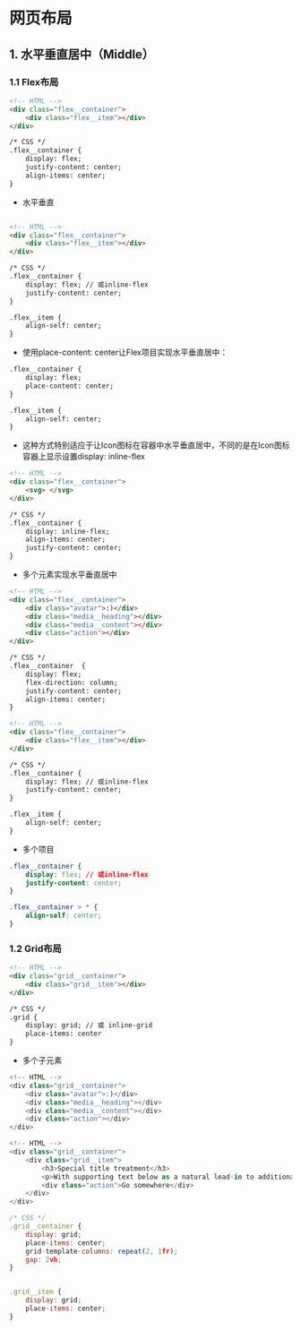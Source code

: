 <!--
 * @Author: Li Zhiliang
 * @Date: 2020-12-30 17:13:08
 * @LastEditors: Li Zhiliang
 * @LastEditTime: 2020-12-30 17:26:59
 * @FilePath: /feature-plugin/functionModel/pageLayout/README.md
-->

# 网页布局

## 1. 水平垂直居中（Middle）

### 1.1 Flex布局

```html
<!-- HTML -->
<div class="flex__container">
    <div class="flex__item"></div>
</div>

/* CSS */
.flex__container {
    display: flex;
    justify-content: center;
    align-items: center;
}
```

- 水平垂直

```html

<!-- HTML -->
<div class="flex__container">
    <div class="flex__item"></div>
</div>

/* CSS */
.flex__container {
    display: flex; // 或inline-flex
    justify-content: center;
}

.flex__item {
    align-self: center;
}
```

- 使用place-content: center让Flex项目实现水平垂直居中：

```html
.flex__container {
    display: flex;
    place-content: center;
}

.flex__item {
    align-self: center;
}
```

- 这种方式特别适应于让Icon图标在容器中水平垂直居中，不同的是在Icon图标容器上显示设置display: inline-flex

```html
<!-- HTML -->
<div class="flex__container">
    <svg> </svg>
</div>

/* CSS */
.flex__container {
    display: inline-flex;
    align-items: center;
    justify-content: center;
}
```

- 多个元素实现水平垂直居中

```html
<!-- HTML -->
<div class="flex__container">
    <div class="avatar">:)</div>
    <div class="media__heading"></div>
    <div class="media__content"></div>
    <div class="action"></div>
</div>

/* CSS */
.flex__container  {
    display: flex;
    flex-direction: column;
    justify-content: center;
    align-items: center;
}
```

```html
<!-- HTML -->
<div class="flex__container">
    <div class="flex__item"></div>
</div>

/* CSS */
.flex__container {
    display: flex; // 或inline-flex
    justify-content: center;
}

.flex__item {
    align-self: center;
}
```

- 多个项目

```css
.flex__container {
    display: flex; // 或inline-flex
    justify-content: center;
}

.flex__container > * {
    align-self: center;
}
```

### 1.2 Grid布局

```html
<!-- HTML -->
<div class="grid__container">
    <div class="grid__item"></div>
</div>

/* CSS */
.grid {
    display: grid; // 或 inline-grid
    place-items: center
}
```

- 多个子元素

```js
<!-- HTML -->
<div class="grid__container">
    <div class="avatar">:)</div>
    <div class="media__heading"></div>
    <div class="media__content"></div>
    <div class="action"></div>
</div>
```

```js
<!-- HTML -->
<div class="grid__container">
    <div class="grid__item">
        <h3>Special title treatment</h3>
        <p>With supporting text below as a natural lead-in to additional content.</p>
        <div class="action">Go somewhere</div>
    </div>
</div>

/* CSS */
.grid__container {
    display: grid;
    place-items: center;
    grid-template-columns: repeat(2, 1fr);
    gap: 2vh;
}


.grid__item {
    display: grid;
    place-items: center;
}
```